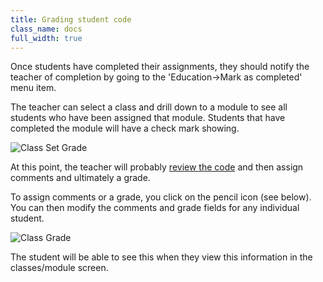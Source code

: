 ```yaml
---
title: Grading student code
class_name: docs
full_width: true
---
```


Once students have completed their assignments, they should notify the teacher of completion by going to the 'Education->Mark as completed' menu item. 

The teacher can select a class and drill down to a module to see all students who have been assigned that module. Students that have completed the module will have a check mark showing. 

![Class Set Grade](/img/docs/class_setgrade.png)

At this point, the teacher will probably [review the code](/docs/dashboard/classes/view-student-code) and then assign comments and ultimately a grade.

To assign comments or a grade, you click on the pencil icon (see below). You can then modify the comments and grade fields for any individual student.

![Class Grade](/img/docs/class_grade.png)

The student will be able to see this when they view this information in the classes/module screen.
